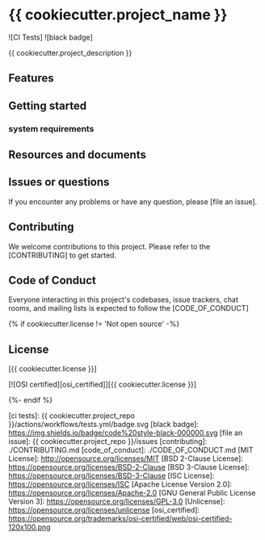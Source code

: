 # {{ cookiecutter.project_name }}

![CI Tests] ![black badge]

{{ cookiecutter.project_description }}

## Features

## Getting started

### system requirements

## Resources and documents

## Issues or questions

If you encounter any problems or have any question, please [file an issue].

## Contributing

We welcome contributions to this project. Please refer to the [CONTRIBUTING] to get started.

## Code of Conduct

Everyone interacting in this project's codebases, issue trackers,
chat rooms, and mailing lists is expected to follow the [CODE_OF_CONDUCT]

{% if cookiecutter.license != 'Not open source' -%}

## License

[{{ cookiecutter.license }}]

[![OSI certified][osi_certified]][{{ cookiecutter.license }}]

{%- endif %}

[ci tests]: {{ cookiecutter.project_repo }}/actions/workflows/tests.yml/badge.svg
[black badge]: https://img.shields.io/badge/code%20style-black-000000.svg
[file an issue]: {{ cookiecutter.project_repo }}/issues
[contributing]: ./CONTRIBUTING.md
[code_of_conduct]: ./CODE_OF_CONDUCT.md
[MIT License]: http://opensource.org/licenses/MIT
[BSD 2-Clause License]: https://opensource.org/licenses/BSD-2-Clause
[BSD 3-Clause License]: https://opensource.org/licenses/BSD-3-Clause
[ISC License]: https://opensource.org/licenses/ISC
[Apache License Version 2.0]: https://opensource.org/licenses/Apache-2.0
[GNU General Public License Version 3]: https://opensource.org/licenses/GPL-3.0
[Unlicense]: https://opensource.org/licenses/unlicense
[osi_certified]: https://opensource.org/trademarks/osi-certified/web/osi-certified-120x100.png

